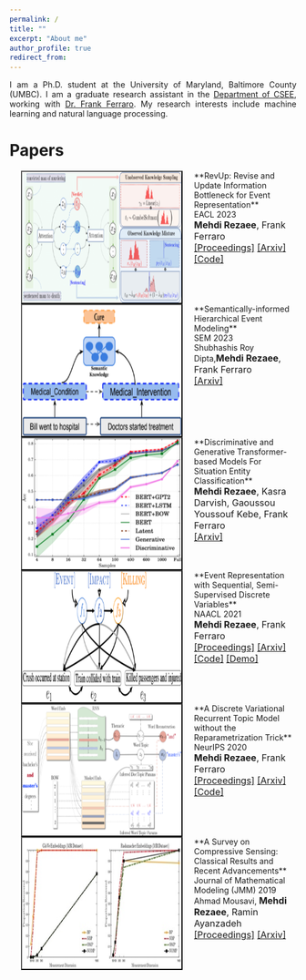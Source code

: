 ```yaml
---
permalink: /
title: ""
excerpt: "About me"
author_profile: true
redirect_from: 
---
```

<style>
.paper {
  clear: both;
  padding-bottom: 20px; /* Adjust this value for desired spacing */
}
</style>

<p align="justify"> 
I am a Ph.D. student at the University of Maryland, Baltimore County (UMBC). I am a graduate research assistant in the <a href="https://www.csee.umbc.edu/">Department of CSEE</a>, working with <a href="https://www.csee.umbc.edu/~ferraro/"> Dr. Frank Ferraro</a>. My research interests include machine learning and natural language processing.
</p>

# <a name="paper-id"></a> Papers

<div class="paper">
  <img src="images/RevUpModel.png" alt="" width="280" height="230" align="left" hspace="20" style="border: #000000 2px outset;">
  **RevUp: Revise and Update Information Bottleneck for Event Representation**<br>
  EACL 2023<br>
  <font size="3"><b>Mehdi Rezaee</b>, Frank Ferraro<br>
  <a href="https://aclanthology.org/2023.eacl-main.56.pdf">[Proceedings]</a> <a href="https://arxiv.org/pdf/2205.12248.pdf">[Arxiv]</a> <a href="https://github.com/mmrezaee/RevUp">[Code]</a></font>
</div>

<div class="paper">
  <img src="images/sem.png" alt="" width="280" height="230" align="left" hspace="20" style="border: #000000 2px outset;">
  **Semantically-informed Hierarchical Event Modeling**<br>
  SEM 2023<br>
  Shubhashis Roy Dipta,<font size="3"><b>Mehdi Rezaee</b>, Frank Ferraro<br>
  <a href="https://arxiv.org/pdf/2212.10547.pdf">[Arxiv]</a></font>
</div>

<div class="paper">
  <img src="images/situation.png" alt="" width="280" height="230" align="left" hspace="20" style="border: #000000 2px outset;">
  **Discriminative and Generative Transformer-based Models For Situation Entity Classification**<br>
  <font size="3"><b>Mehdi Rezaee</b>, Kasra Darvish, Gaoussou Youssouf Kebe, Frank Ferraro<br>
  <a href="https://arxiv.org/pdf/2109.07434.pdf">[Arxiv]</a></font>
</div>
<br>

<div class="paper">
  <img src="images/SSDVAE_42.png" alt="" width="280" height="230" align="left" hspace="20" style="border: #000000 2px outset;">
  **Event Representation with Sequential, Semi-Supervised Discrete Variables**<br>
  NAACL 2021<br>
  <font size="3"><b>Mehdi Rezaee</b>, Frank Ferraro<br>
  <a href="https://aclanthology.org/2021.naacl-main.374.pdf">[Proceedings]</a> <a href="https://arxiv.org/pdf/2010.04361.pdf">[Arxiv]</a> <a href="https://github.com/mmrezaee/SSDVAE">[Code]</a> <a href="https://colab.research.google.com/drive/1blsHkUReIrDhwvRVwEAUY3rGBrp7Up1I#scrollTo=uUNm5pag9Nnu">[Demo]</a></font>
</div>
<br>

<div class="paper">
  <img src="images/vrtm_EncDec_42.png" alt="" width="280" height="230" align="left" hspace="20" style="border: #000000 2px outset;">
  **A Discrete Variational Recurrent Topic Model without the Reparametrization Trick**<br>
  NeurIPS 2020<br>
  <font size="3"><b>Mehdi Rezaee</b>, Frank Ferraro<br>
  <a href="https://proceedings.neurips.cc/paper/2020/file/9f1d5659d5880fb427f6e04ae500fc25-Paper.pdf">[Proceedings]</a> <a href="https://arxiv.org/pdf/2010.12055.pdf">[Arxiv]</a> <a href="https://github.com/mmrezaee/VRTM">[Code]</a></font>
</div>
<br>

<div class="paper">
  <img src="images/survey_42.jpg" alt="" width="280" height="230" align="left" hspace="20" style="border: #000000 2px outset;">
  **A Survey on Compressive Sensing: Classical Results and Recent Advancements**<br>
  Journal of Mathematical Modeling (JMM) 2019<br> Ahmad Mousavi, <font size="3"><b>Mehdi Rezaee</b>, Ramin Ayanzadeh<br>
  <a href="https://jmm.guilan.ac.ir/article_4155_b84c66cd66053821ec4e8c2447fd3bf1.pdf">[Proceedings]</a> <a href="https://arxiv.org/pdf/1908.01014.pdf">[Arxiv]</a></font>
</div>
<br>
